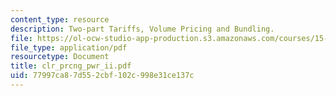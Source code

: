 ```yaml
---
content_type: resource
description: Two-part Tariffs, Volume Pricing and Bundling.
file: https://ol-ocw-studio-app-production.s3.amazonaws.com/courses/15-010-economic-analysis-for-business-decisions-fall-2004/77997ca87d552cbf102c998e31ce137c_clr_prcng_pwr_ii.pdf
file_type: application/pdf
resourcetype: Document
title: clr_prcng_pwr_ii.pdf
uid: 77997ca8-7d55-2cbf-102c-998e31ce137c
---
```

